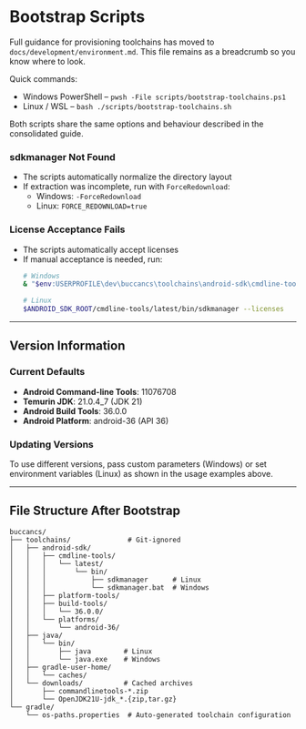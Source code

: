 # Bootstrap Scripts

Full guidance for provisioning toolchains has moved to
`docs/development/environment.md`. This file remains as a breadcrumb so you know
where to look.

Quick commands:

- Windows PowerShell – `pwsh -File scripts/bootstrap-toolchains.ps1`
- Linux / WSL – `bash ./scripts/bootstrap-toolchains.sh`

Both scripts share the same options and behaviour described in the consolidated
guide.

### sdkmanager Not Found
- The scripts automatically normalize the directory layout
- If extraction was incomplete, run with `ForceRedownload`:
  - Windows: `-ForceRedownload`
  - Linux: `FORCE_REDOWNLOAD=true`

### License Acceptance Fails
- The scripts automatically accept licenses
- If manual acceptance is needed, run:
  ```bash
  # Windows
  & "$env:USERPROFILE\dev\buccancs\toolchains\android-sdk\cmdline-tools\latest\bin\sdkmanager.bat" --licenses
  
  # Linux
  $ANDROID_SDK_ROOT/cmdline-tools/latest/bin/sdkmanager --licenses
  ```

---

## Version Information

### Current Defaults
- **Android Command-line Tools**: 11076708
- **Temurin JDK**: 21.0.4_7 (JDK 21)
- **Android Build Tools**: 36.0.0
- **Android Platform**: android-36 (API 36)

### Updating Versions
To use different versions, pass custom parameters (Windows) or set environment variables (Linux) as shown in the usage examples above.

---

## File Structure After Bootstrap

```
buccancs/
├── toolchains/              # Git-ignored
│   ├── android-sdk/
│   │   ├── cmdline-tools/
│   │   │   └── latest/
│   │   │       └── bin/
│   │   │           ├── sdkmanager      # Linux
│   │   │           └── sdkmanager.bat  # Windows
│   │   ├── platform-tools/
│   │   ├── build-tools/
│   │   │   └── 36.0.0/
│   │   └── platforms/
│   │       └── android-36/
│   ├── java/
│   │   └── bin/
│   │       ├── java        # Linux
│   │       └── java.exe    # Windows
│   ├── gradle-user-home/
│   │   └── caches/
│   └── downloads/          # Cached archives
│       ├── commandlinetools-*.zip
│       └── OpenJDK21U-jdk_*.{zip,tar.gz}
└── gradle/
    └── os-paths.properties  # Auto-generated toolchain configuration
```

